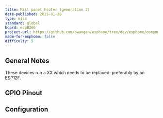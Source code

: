 ```yaml
---
title: Mill panel heater (generation 2)
date-published: 2025-01-20
type: misc
standard: global
board: esp8266
project-url: https://github.com/owangen/esphome/tree/dev/esphome/components/mill_panelheater_gen2
made-for-esphome: false
difficulty: 5
---
```


## General Notes

These devices run a XX which needs to be replaced: preferably by an ESP12F.

## GPIO Pinout


## Configuration

```yaml
```
